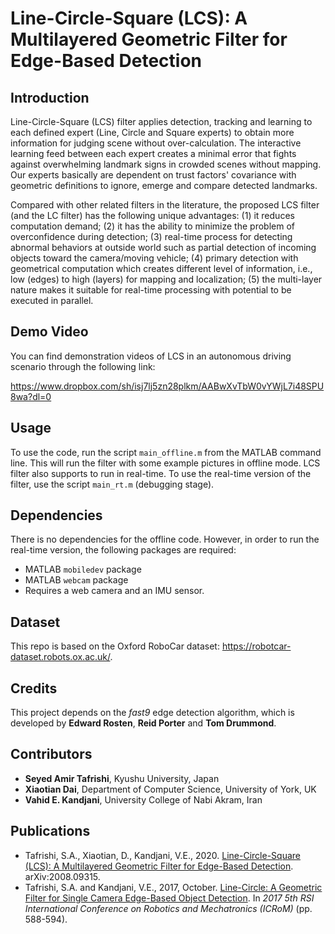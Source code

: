 # Line-Circle-Square (LCS): A Multilayered Geometric Filter for Edge-Based Detection
## Introduction

Line-Circle-Square (LCS) filter applies detection, tracking and learning to each defined expert (Line, Circle and Square experts) to obtain more information for judging scene without over-calculation. The interactive learning feed between each expert creates a minimal error that fights against overwhelming landmark signs in crowded scenes without mapping. Our experts basically are dependent on trust factors' covariance with geometric definitions to ignore, emerge and compare detected landmarks.

Compared with other related filters in the literature, the proposed LCS filter (and the LC filter) has the following unique advantages: (1) it reduces computation demand; (2) it has the ability to minimize the problem of overconfidence during detection; (3) real-time process for detecting abnormal behaviors at outside world such as partial detection of incoming objects toward the camera/moving vehicle; (4) primary detection with geometrical computation which creates different level of information, i.e., low (edges) to high (layers) for mapping and localization; (5) the multi-layer nature makes it suitable for real-time processing with potential to be executed in parallel.

## Demo Video

You can find demonstration videos of LCS in an autonomous driving scenario through the following link:

https://www.dropbox.com/sh/isj7lj5zn28plkm/AABwXvTbW0vYWjL7i48SPU8wa?dl=0

## Usage

To use the code, run the script `main_offline.m` from the MATLAB command line. This will run the filter with some example pictures in offline mode.  LCS filter also supports to run in real-time. To use the real-time version of the filter, use the script `main_rt.m` (debugging stage).

## Dependencies

There is no dependencies for the offline code. However, in order to run the real-time version, the following packages are required:

- MATLAB `mobiledev` package
- MATLAB `webcam` package
- Requires a web camera and an IMU sensor. 

## Dataset

This repo is based on the Oxford RoboCar dataset: https://robotcar-dataset.robots.ox.ac.uk/.

## Credits

This project depends on the *fast9* edge detection algorithm, which is developed by **Edward Rosten**, **Reid Porter** and **Tom Drummond**.

## Contributors

- **Seyed Amir Tafrishi**, Kyushu University, Japan
- **Xiaotian Dai**, Department of Computer Science, University of York, UK
- **Vahid E. Kandjani**, University College of Nabi Akram, Iran

##  Publications

- Tafrishi, S.A., Xiaotian, D., Kandjani, V.E., 2020. [Line-Circle-Square (LCS): A Multilayered Geometric Filter for Edge-Based Detection](https://arxiv.org/pdf/2008.09315.pdf). arXiv:2008.09315. 
- Tafrishi, S.A. and Kandjani, V.E., 2017, October. [Line-Circle: A Geometric Filter for Single Camera Edge-Based Object Detection](https://ieeexplore.ieee.org/abstract/document/8466193). In *2017 5th RSI International Conference on Robotics and Mechatronics (ICRoM)* (pp. 588-594). 
